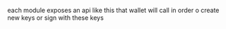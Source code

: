 each module exposes an api like this that wallet will call in order o create new
keys or sign with these keys
